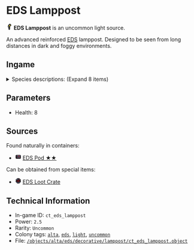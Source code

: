 # EDS Lamppost

<img src="https://raw.githubusercontent.com/Ceterai/Enternia/main/objects/alta/eds/decorative/lamppost/icon.png" alt="EDS Lamppost icon" loading="lazy" height="16px" width="auto" /> **EDS Lamppost** is an uncommon light source.

An advanced reinforced [EDS](https://ceterai.github.io/MyEnternia/Wiki/Tags/Eds) lamppost. Designed to be seen from long distances in dark and foggy environments.

## Ingame

<details markdown="1"><summary>Species descriptions: (Expand 8 items)</summary>

- Alta: An EDS lamp. Bright yellow light on a tall post can be seen from afar. Helpful.
- Apex: Tall and thin, provides high area of visibility.
- Avian: Maybe I could make a nest up there...
- Floran: Thisss possst is very tall.
- Glitch: Observant. The light from this post lights up lots of space.
- Human: Uh... Who is this even for?
- Hylotl: The height of this lamppost is an interesting choice.
- Novakid: I'm not climbin' up there.

</details>

## Parameters

- Health: 8

## Sources

Found naturally in containers:

- <img src="https://raw.githubusercontent.com/Ceterai/Enternia/main/objects/alta/eds/decorative/pod/icon.png" alt="EDS Pod ★★ icon" loading="lazy" height="16px" width="auto" /> [EDS Pod ★★](https://ceterai.github.io/MyEnternia/Wiki/EDSPod)

Can be obtained from special items:

- <img src="https://raw.githubusercontent.com/Ceterai/Enternia/main/items/active/alta/loot/biome/ct_eds_loot.png" alt="EDS Loot Crate icon" loading="lazy" height="16px" width="auto" /> [EDS Loot Crate](https://ceterai.github.io/MyEnternia/Wiki/EDSLootCrate)

## Technical Information

- In-game ID: `ct_eds_lamppost`
- Power: `2.5`
- Rarity: `Uncommon`
- Colony tags: [`alta`](https://ceterai.github.io/MyEnternia/Wiki/Tags/Alta), [`eds`](https://ceterai.github.io/MyEnternia/Wiki/Tags/Eds), [`light`](https://ceterai.github.io/MyEnternia/Wiki/Tags/Light), [`uncommon`](https://ceterai.github.io/MyEnternia/Wiki/Tags/Uncommon)
- File: [`/objects/alta/eds/decorative/lamppost/ct_eds_lamppost.object`](https://github.com/Ceterai/Enternia/blob/main/objects/alta/eds/decorative/lamppost/ct_eds_lamppost.object)
